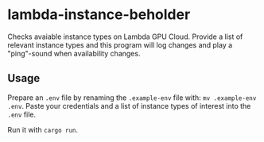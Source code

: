 # lambda-instance-beholder

Checks avaiable instance types on Lambda GPU Cloud.
Provide a list of relevant instance types and this program will log changes and play a "ping"-sound when availability changes.

## Usage

Prepare an `.env` file by renaming the `.example-env` file with: `mv .example-env .env`.
Paste your credentials and a list of instance types of interest into the `.env` file.

Run it with `cargo run`.
